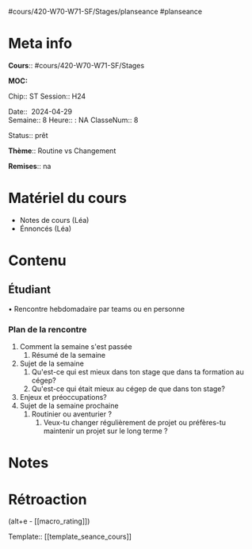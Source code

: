 #cours/420-W70-W71-SF/Stages/planseance #planseance
# Meta info

**Cours**:: #cours/420-W70-W71-SF/Stages 

**MOC:** 

Chip::  <span class="chip cours-3">ST</span>
Session:: H24

Date::  2024-04-29  
Semaine:: 8
Heure:: : <span class="chip na">NA</span>
ClasseNum:: 8

Status:: <span class="chip ready">prêt</span> 

**Thème**:: Routine vs Changement

**Remises**:: <span class="chip na">na</span>

# Matériel du cours
* Notes de cours (Léa)
* Énnoncés (Léa)
# Contenu
## Étudiant
• Rencontre hebdomadaire par teams ou en personne
### Plan de la rencontre
1. Comment la semaine s'est passée
	1. Résumé de la semaine
3. Sujet de la semaine
	1. Qu'est-ce qui est mieux dans ton stage que dans ta formation au cégep?
	2. Qu'est-ce qui était mieux au cégep de que dans ton stage?
4. Enjeux et préoccupations?
5. Sujet de la semaine prochaine
	1. Routinier ou aventurier ? 
		1. Veux-tu changer régulièrement de projet ou préfères-tu maintenir un projet sur le long terme ?
    
# Notes

# Rétroaction
(alt+e - [[macro_rating]])

Template:: [[template_seance_cours]]
